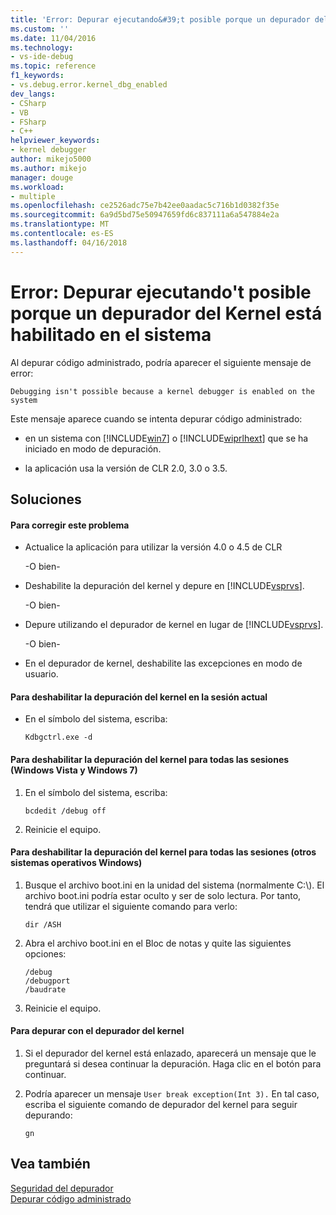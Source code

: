 ```yaml
---
title: 'Error: Depurar ejecutando&#39;t posible porque un depurador del Kernel está habilitado en el sistema | Documentos de Microsoft'
ms.custom: ''
ms.date: 11/04/2016
ms.technology:
- vs-ide-debug
ms.topic: reference
f1_keywords:
- vs.debug.error.kernel_dbg_enabled
dev_langs:
- CSharp
- VB
- FSharp
- C++
helpviewer_keywords:
- kernel debugger
author: mikejo5000
ms.author: mikejo
manager: douge
ms.workload:
- multiple
ms.openlocfilehash: ce2526adc75e7b42ee0aadac5c716b1d0382f35e
ms.sourcegitcommit: 6a9d5bd75e50947659fd6c837111a6a547884e2a
ms.translationtype: MT
ms.contentlocale: es-ES
ms.lasthandoff: 04/16/2018
---
```

# <a name="error-debugging-isn39t-possible-because-a-kernel-debugger-is-enabled-on-the-system"></a>Error: Depurar ejecutando&#39;t posible porque un depurador del Kernel está habilitado en el sistema
Al depurar código administrado, podría aparecer el siguiente mensaje de error:  
  
```  
Debugging isn't possible because a kernel debugger is enabled on the system  
```  
  
 Este mensaje aparece cuando se intenta depurar código administrado:  
  
-   en un sistema con [!INCLUDE[win7](../debugger/includes/win7_md.md)] o [!INCLUDE[wiprlhext](../debugger/includes/wiprlhext_md.md)] que se ha iniciado en modo de depuración.  
  
-   la aplicación usa la versión de CLR 2.0, 3.0 o 3.5.  
  
## <a name="solution"></a>Soluciones  
  
#### <a name="to-fix-this-problem"></a>Para corregir este problema  
  
-   Actualice la aplicación para utilizar la versión 4.0 o 4.5 de CLR  
  
     -O bien-  
  
-   Deshabilite la depuración del kernel y depure en [!INCLUDE[vsprvs](../code-quality/includes/vsprvs_md.md)].  
  
     -O bien-  
  
-   Depure utilizando el depurador de kernel en lugar de [!INCLUDE[vsprvs](../code-quality/includes/vsprvs_md.md)].  
  
     -O bien-  
  
-   En el depurador de kernel, deshabilite las excepciones en modo de usuario.  
  
#### <a name="to-disable-kernel-debugging-in-the-current-session"></a>Para deshabilitar la depuración del kernel en la sesión actual  
  
-   En el símbolo del sistema, escriba:  
  
    ```  
    Kdbgctrl.exe -d  
    ```  
  
#### <a name="to-disable-kernel-debugging-for-all-sessions-windows-vista-and-windows-7"></a>Para deshabilitar la depuración del kernel para todas las sesiones (Windows Vista y Windows 7)  
  
1.  En el símbolo del sistema, escriba:  
  
    ```  
    bcdedit /debug off   
    ```  
  
2.  Reinicie el equipo.  
  
#### <a name="to-disable-kernel-debugging-for-all-sessions-other-windows-operating-systems"></a>Para deshabilitar la depuración del kernel para todas las sesiones (otros sistemas operativos Windows)  
  
1.  Busque el archivo boot.ini en la unidad del sistema (normalmente C:\\). El archivo boot.ini podría estar oculto y ser de solo lectura. Por tanto, tendrá que utilizar el siguiente comando para verlo:  
  
    ```  
    dir /ASH  
    ```  
  
2.  Abra el archivo boot.ini en el Bloc de notas y quite las siguientes opciones:  
  
    ```  
    /debug  
    /debugport  
    /baudrate  
    ```  
  
3.  Reinicie el equipo.  
  
#### <a name="to-debug-with-the-kernel-debugger"></a>Para depurar con el depurador del kernel  
  
1.  Si el depurador del kernel está enlazado, aparecerá un mensaje que le preguntará si desea continuar la depuración. Haga clic en el botón para continuar.  
  
2.  Podría aparecer un mensaje `User break exception(Int 3).` En tal caso, escriba el siguiente comando de depurador del kernel para seguir depurando:  
  
     `gn`  
  
## <a name="see-also"></a>Vea también  
 [Seguridad del depurador](../debugger/debugger-security.md)   
 [Depurar código administrado](../debugger/debugging-managed-code.md)